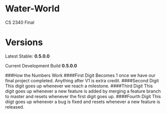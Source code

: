 # Water-World
CS 2340 Final

Versions
========
Latest Stable: **0.5.0.0**

Current Development Build **0.5.0.0**

###How the Numbers Work
####First Digit
Becomes 1 once we have our final project completed. Anything after V1 is extra credit.
####Second Digit
This digit goes up whenever we reach a milestone.
####Third Digit
This digit goes up whenever a new feature is added by merging a feature branch to master and resets whenever the first digit goes up.
####Fourth Digit
This diigt goes up whenever a bug is fixed and resets whenever a new feature is released. 
